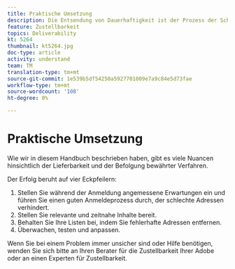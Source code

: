 ```yaml
---
title: Praktische Umsetzung
description: Die Entsendung von Dauerhaftigkeit ist der Prozess der Schaffung eines konsistenten Entsendungsvolumens und einer konsistenten Strategie, um den Ruf des ISP zu erhalten.
feature: Zustellbarkeit
topics: Deliverability
kt: 5264
thumbnail: kt5264.jpg
doc-type: article
activity: understand
team: TM
translation-type: tm+mt
source-git-commit: 1e539b5df54250a5927701009e7a9c84e5d73fae
workflow-type: tm+mt
source-wordcount: '108'
ht-degree: 0%

---
```



# Praktische Umsetzung

Wie wir in diesem Handbuch beschrieben haben, gibt es viele Nuancen hinsichtlich der Lieferbarkeit und der Befolgung bewährter Verfahren.

Der Erfolg beruht auf vier Eckpfeilern:

1. Stellen Sie während der Anmeldung angemessene Erwartungen ein und führen Sie einen guten Anmeldeprozess durch, der schlechte Adressen verhindert.
2. Stellen Sie relevante und zeitnahe Inhalte bereit.
3. Behalten Sie Ihre Listen bei, indem Sie fehlerhafte Adressen entfernen.
4. Überwachen, testen und anpassen.

Wenn Sie bei einem Problem immer unsicher sind oder Hilfe benötigen, wenden Sie sich bitte an Ihren Berater für die Zustellbarkeit Ihrer Adobe oder an einen Experten für Zustellbarkeit.
